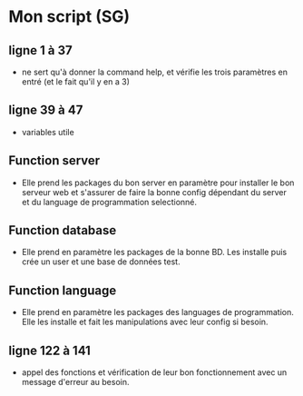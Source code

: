 # Mon script (SG)
## ligne 1 à 37
- ne sert qu'à donner la command help, et vérifie les 
trois paramètres en entré (et le fait qu'il y en a 3)

## ligne 39 à 47
- variables utile 

## Function server
- Elle prend les packages du bon server en paramètre pour installer le bon serveur web et s'assurer de faire la bonne config dépendant du server et du language de programmation selectionné.

## Function database
- Elle prend en paramètre les packages de la bonne BD. Les installe puis crée un user et une base de données test.

## Function language
- Elle prend en paramètre les packages des languages de programmation. Elle les installe et fait les manipulations avec leur config si besoin.

## ligne 122 à 141
- appel des fonctions et vérification de leur bon fonctionnement avec un message d'erreur au besoin.